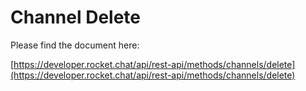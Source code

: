 # Channel Delete

Please find the document here: 

[https://developer.rocket.chat/api/rest-api/methods/channels/delete](https://developer.rocket.chat/api/rest-api/methods/channels/delete)

